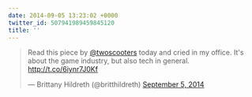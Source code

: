 ```yaml
---
date: 2014-09-05 13:23:02 +0000
twitter_id: 507941989459845120
title: ''
---
```


<blockquote class="twitter-tweet"><p lang="en" dir="ltr">Read this piece by <a href="https://twitter.com/twoscooters?ref_src=twsrc%5Etfw">@twoscooters</a> today and cried in my office. It&#39;s about the game industry, but also tech in general. <a href="http://t.co/6iynr7J0Kf">http://t.co/6iynr7J0Kf</a></p>&mdash; Brittany Hildreth (@britthildreth) <a href="https://twitter.com/britthildreth/status/507911507611750400?ref_src=twsrc%5Etfw">September 5, 2014</a></blockquote>
<script async src="https://platform.twitter.com/widgets.js" charset="utf-8"></script>
